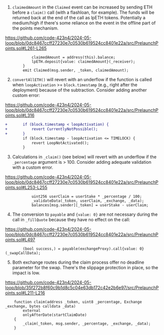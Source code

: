 1. `claimedAmount` in the `Claimed` event can be increased by sending ETH before a `claim()` call (with a flashloan, for example). The funds will be returned back at the end of the call as lpETH tokens. Potentially a medium/high if there's some reliance on the event in the offline part of the points mechanism.

https://github.com/code-423n4/2024-05-loop/blob/0dc8467ccff27230e7c0530b619524cc8401e22a/src/PrelaunchPoints.sol#L261-L265
```solidity
            claimedAmount = address(this).balance;
            lpETH.deposit{value: claimedAmount}(_receiver);
        }
        emit Claimed(msg.sender, _token, claimedAmount);
```

2. `convertAllETH()` will revert with an underflow if the function is called when `loopActivation` >= `block.timestamp` (e.g., right after the deployment) because of the subtraction. Consider adding another custom error:

https://github.com/code-423n4/2024-05-loop/blob/0dc8467ccff27230e7c0530b619524cc8401e22a/src/PrelaunchPoints.sol#L316

```diff
+       if (block.timestamp < loopActivation) {
+           revert CurrentlyNotPossible();
+       }
        if (block.timestamp - loopActivation <= TIMELOCK) {
            revert LoopNotActivated();
        }
```

3. Calculations in `_claim()` (see below) will revert with an underflow if the `_percentage` argument is > 100. Consider adding adequate validation with a custom error. 

https://github.com/code-423n4/2024-05-loop/blob/0dc8467ccff27230e7c0530b619524cc8401e22a/src/PrelaunchPoints.sol#L253-L255

```solidity
            uint256 userClaim = userStake * _percentage / 100;
            _validateData(_token, userClaim, _exchange, _data);
            balances[msg.sender][_token] = userStake - userClaim;
```

4. The conversion to `payable` and `{value: 0}` are not necessary during the call in `_fillQuote` because they have no effect on the call:

https://github.com/code-423n4/2024-05-loop/blob/0dc8467ccff27230e7c0530b619524cc8401e22a/src/PrelaunchPoints.sol#L497

```solidity
        (bool success,) = payable(exchangeProxy).call{value: 0}(_swapCallData);
```

5. Both exchange routes during the claim process offer no deadline parameter for the swap. There's the slippage protection in place, so the impact is low.

https://github.com/code-423n4/2024-05-loop/blob/35f272b8f60c9b1d8c5c04e63db172c42e2b6e97/src/PrelaunchPoints.sol#L211-L216

```solidity
    function claim(address _token, uint8 _percentage, Exchange _exchange, bytes calldata _data)
        external
        onlyAfterDate(startClaimDate)
    {
        _claim(_token, msg.sender, _percentage, _exchange, _data);
    }
```